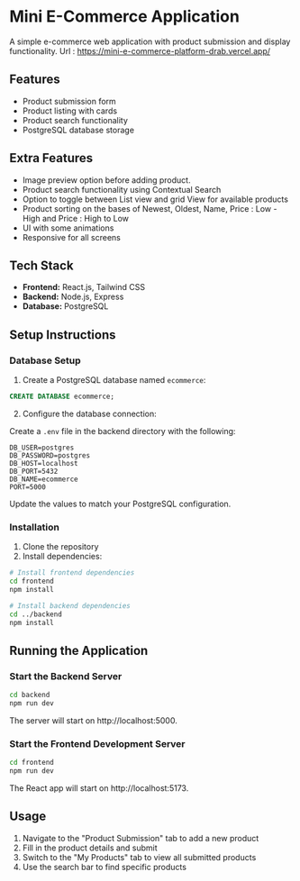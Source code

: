 # Mini E-Commerce Application

A simple e-commerce web application with product submission and display functionality.
Url : https://mini-e-commerce-platform-drab.vercel.app/

## Features

- Product submission form
- Product listing with cards
- Product search functionality
- PostgreSQL database storage

## Extra Features

- Image preview option before adding product.
- Product search functionality using Contextual Search 
- Option to toggle between List view and grid View for available products
- Product sorting on the bases of Newest, Oldest, Name, Price : Low - High and Price : High to Low
- UI with some animations
- Responsive for all screens


## Tech Stack

- **Frontend:** React.js, Tailwind CSS
- **Backend:** Node.js, Express
- **Database:** PostgreSQL

## Setup Instructions

### Database Setup

1. Create a PostgreSQL database named `ecommerce`:

```sql
CREATE DATABASE ecommerce;
```

2. Configure the database connection:

Create a `.env` file in the backend directory with the following:

```
DB_USER=postgres
DB_PASSWORD=postgres
DB_HOST=localhost
DB_PORT=5432
DB_NAME=ecommerce
PORT=5000
```

Update the values to match your PostgreSQL configuration.

### Installation

1. Clone the repository
2. Install dependencies:

```bash
# Install frontend dependencies
cd frontend
npm install

# Install backend dependencies
cd ../backend
npm install
```

## Running the Application

### Start the Backend Server

```bash
cd backend
npm run dev
```

The server will start on http://localhost:5000.

### Start the Frontend Development Server

```bash
cd frontend
npm run dev
```

The React app will start on http://localhost:5173.

## Usage

1. Navigate to the "Product Submission" tab to add a new product
2. Fill in the product details and submit
3. Switch to the "My Products" tab to view all submitted products
4. Use the search bar to find specific products 